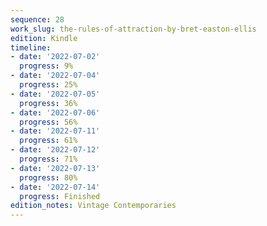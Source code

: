 ```yaml
---
sequence: 28
work_slug: the-rules-of-attraction-by-bret-easton-ellis
edition: Kindle
timeline:
- date: '2022-07-02'
  progress: 9%
- date: '2022-07-04'
  progress: 25%
- date: '2022-07-05'
  progress: 36%
- date: '2022-07-06'
  progress: 56%
- date: '2022-07-11'
  progress: 61%
- date: '2022-07-12'
  progress: 71%
- date: '2022-07-13'
  progress: 80%
- date: '2022-07-14'
  progress: Finished
edition_notes: Vintage Contemporaries
---
```


